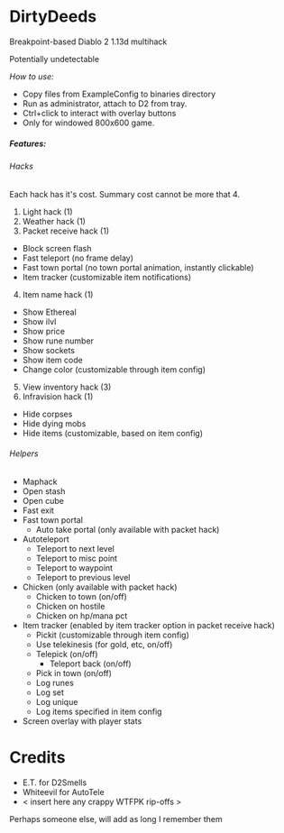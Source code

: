 # DirtyDeeds
Breakpoint-based Diablo 2 1.13d multihack

Potentially undetectable

*How to use:*
* Copy files from ExampleConfig to binaries directory
* Run as administrator, attach to D2 from tray.
* Ctrl+click to interact with overlay buttons
* Only for windowed 800x600 game.


##### Features:
###### Hacks
Each hack has it's cost. Summary cost cannot be more that 4.

1. Light hack (1)
2. Weather hack (1)
3. Packet receive hack (1)
 * Block screen flash
 * Fast teleport (no frame delay)
 * Fast town portal (no town portal animation, instantly clickable)
 * Item tracker (customizable item notifications)
4. Item name hack (1)
 * Show Ethereal
 * Show ilvl
 * Show price
 * Show rune number
 * Show sockets
 * Show item code
 * Change color (customizable through item config)
5. View inventory hack (3)
6. Infravision hack (1)
 * Hide corpses
 * Hide dying mobs
 * Hide items (customizable, based on item config)
 
###### Helpers
* Maphack
* Open stash
* Open cube
* Fast exit
* Fast town portal
  * Auto take portal (only available with packet hack)
* Autoteleport
  * Teleport to next level
  * Teleport to misc point
  * Teleport to waypoint
  * Teleport to previous level
* Chicken (only available with packet hack)
  * Chicken to town (on/off)
  * Chicken on hostile
  * Chicken on hp/mana pct
* Item tracker (enabled by item tracker option in packet receive hack)
  * Pickit (customizable through item config)
  * Use telekinesis (for gold, etc, on/off)
  * Telepick (on/off)
    * Teleport back (on/off)
  * Pick in town (on/off)
  * Log runes
  * Log set
  * Log unique
  * Log items specified in item config
* Screen overlay with player stats

# Credits
* E.T. for D2Smells
* Whiteevil for AutoTele
* < insert here any crappy WTFPK rip-offs >

Perhaps someone else, will add as long I remember them
